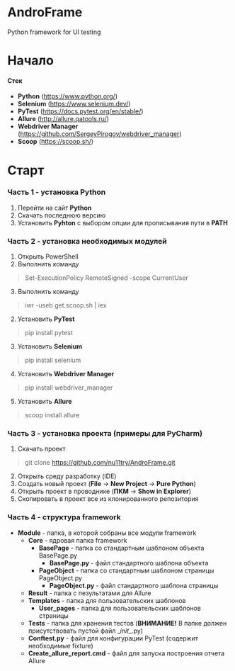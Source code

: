 # AndroFrame
Python framework for UI testing

# Начало
#### Стек
* **Python** (https://www.python.org/)
* **Selenium** (https://www.selenium.dev/)
* **PyTest** (https://docs.pytest.org/en/stable/)
* **Allure** (http://allure.qatools.ru/)
* **Webdriver Manager** (https://github.com/SergeyPirogov/webdriver_manager)
* **Scoop** (https://scoop.sh/)

# Старт
### Часть 1 - установка Python
1. Перейти на сайт **Python**
2. Скачать последнюю версию
3. Установить **Pyhton** с выбором опции для прописывания пути в **PATH**

### Часть 2 - установка необходимых модулей
1. Открыть PowerShell
2. Выполнить команду
> Set-ExecutionPolicy RemoteSigned -scope CurrentUser
3. Выполнить команду
> iwr -useb get.scoop.sh | iex
2. Установить **PyTest** 
> pip install pytest
3. Установить **Selenium** 
> pip install selenium
4. Установить **Webdriver Manager** 
> pip install webdriver_manager
5. Установить **Allure** 
> scoop install allure

### Часть 3 - установка проекта (примеры для PyCharm)
1. Скачать проект 
> git clone https://github.com/nu11try/AndroFrame.git
2. Открыть среду разработку (IDE)
3. Создать новый проект (**File** -> **New Project** -> **Pure Python**)
4. Открыть проект в проводнике (**ПКМ** -> **Show in Explorer**)
5. Скопировать в проект все из клонированного репозитория

### Часть 4 - структура framework
+ **Module** - папка, в которой собраны все модули framework
   + **Core** - ядровая папка framework
     + **BasePage** - папка со стандартным шаблоном объекта BasePage.py
       + **BasePage.py** - файл стандартного шаблона объекта
     + **PageObject** - папка со стандартным шаблоном страницы PageObject.py
       + **PageObject.py** - файл стандартного шаблона страницы
   + **Result** - папка с пезультатами для Allure
   + **Templates** - папка для пользовательских шаблонов
     + **User_pages** - папка для пользовательских шаблонов страницы
   + **Tests** - папка для хранения тестов (**ВНИМАНИЕ!** В папке должен присутствовать пустой файл \__init__.py)
   + **Conftest.py** - файл для конфигурации PyTest (содержит необходимые fixture)
   + **Create_allure_report.cmd** - файл для запуска построения отчета Allure
